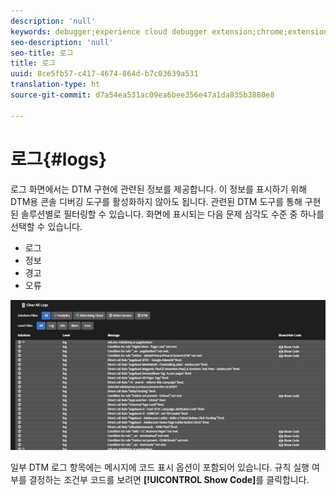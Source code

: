 ```yaml
---
description: 'null'
keywords: debugger;experience cloud debugger extension;chrome;extension;logs
seo-description: 'null'
seo-title: 로그
title: 로그
uuid: 8ce5fb57-c417-4674-864d-b7c03639a531
translation-type: ht
source-git-commit: d7a54ea531ac09ea6bee356e47a1da835b3880e8

---
```



# 로그{#logs}

로그 화면에서는 DTM 구현에 관련된 정보를 제공합니다. 이 정보를 표시하기 위해 DTM용 콘솔 디버깅 도구를 활성화하지 않아도 됩니다. 관련된 DTM 도구를 통해 구현된 솔루션별로 필터링할 수 있습니다. 화면에 표시되는 다음 문제 심각도 수준 중 하나를 선택할 수 있습니다.

* 로그
* 정보
* 경고
* 오류

![](assets/logs.jpg)

일부 DTM 로그 항목에는 메시지에 코드 표시 옵션이 포함되어 있습니다. 규칙 실행 여부를 결정하는 조건부 코드를 보려면 **[!UICONTROL Show Code]**&#x200B;를 클릭합니다.
